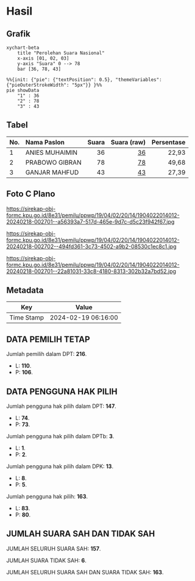 # Hasil

## Grafik

```mermaid
xychart-beta
    title "Perolehan Suara Nasional"
    x-axis [01, 02, 03]
    y-axis "Suara" 0 --> 78
    bar [36, 78, 43]
```

```mermaid
%%{init: {"pie": {"textPosition": 0.5}, "themeVariables": {"pieOuterStrokeWidth": "5px"}} }%%
pie showData
    "1" : 36
    "2" : 78
    "3" : 43
```

## Tabel

| No. | Nama Paslon    | Suara | Suara (raw) | Persentase |
|:--- |:-------------- | -----:| -----------:| ----------:|
| 1   | ANIES MUHAIMIN | 36    | [36][p-1]   | 22,93      |
| 2   | PRABOWO GIBRAN | 78    | [78][p-2]   | 49,68      |
| 3   | GANJAR MAHFUD  | 43    | [43][p-3]   | 27,39      |


[p-1]: https://github.com/gigit-pemilu/pemilu-2024/blob/main/pilpres/hitung-suara/sub/19-kepulauan-bangka-belitung/sub/04-bangka-tengah/sub/02-pangkalan-baru/sub/2014-beluluk/sub/012-tps/sub/paslon-1.txt
[p-2]: https://github.com/gigit-pemilu/pemilu-2024/blob/main/pilpres/hitung-suara/sub/19-kepulauan-bangka-belitung/sub/04-bangka-tengah/sub/02-pangkalan-baru/sub/2014-beluluk/sub/012-tps/sub/paslon-2.txt
[p-3]: https://github.com/gigit-pemilu/pemilu-2024/blob/main/pilpres/hitung-suara/sub/19-kepulauan-bangka-belitung/sub/04-bangka-tengah/sub/02-pangkalan-baru/sub/2014-beluluk/sub/012-tps/sub/paslon-3.txt

## Foto C Plano

https://sirekap-obj-formc.kpu.go.id/8e31/pemilu/ppwp/19/04/02/20/14/1904022014012-20240218-002701--a56393a7-517d-465e-9d7c-d5c23f942f67.jpg

https://sirekap-obj-formc.kpu.go.id/8e31/pemilu/ppwp/19/04/02/20/14/1904022014012-20240218-002702--494fd361-3c73-4502-a9b2-08530c1ec8c1.jpg

https://sirekap-obj-formc.kpu.go.id/8e31/pemilu/ppwp/19/04/02/20/14/1904022014012-20240218-002701--22a81031-33c8-4180-8313-302b32a7bd52.jpg


## Metadata

| Key        | Value               |
| ---------- | ------------------- |
| Time Stamp | 2024-02-19 06:16:00 |


## DATA PEMILIH TETAP

Jumlah pemilih dalam DPT: **216**.
 * L: **110**.
 * P: **106**.

## DATA PENGGUNA HAK PILIH

Jumlah pengguna hak pilih dalam DPT: **147**.
 * L: **74**.
 * P: **73**.

Jumlah pengguna hak pilih dalam DPTb: **3**.
 * L: **1**.
 * P: **2**.

Jumlah pengguna hak pilih dalam DPK: **13**.
 * L: **8**.
 * P: **5**.

Jumlah pengguna hak pilih: **163**.
 * L: **83**.
 * P: **80**.

## JUMLAH SUARA SAH DAN TIDAK SAH

JUMLAH SELURUH SUARA SAH: **157**.

JUMLAH SUARA TIDAK SAH: **6**.

JUMLAH SELURUH SUARA SAH DAN SUARA TIDAK SAH: **163**.



